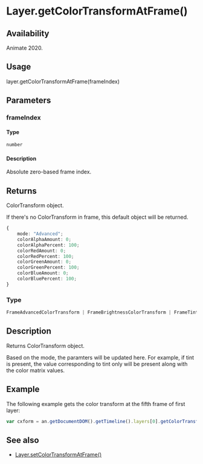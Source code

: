 # Layer.getColorTransformAtFrame()

## Availability

Animate 2020.

## Usage

layer.getColorTransformAtFrame(frameIndex)  

## Parameters

### **frameIndex**

#### Type

```typescript
number
```

#### Description

Absolute zero-based frame index.

## Returns

ColorTransform object.

If there's no ColorTransform in frame, this default object will be returned.

```typescript
{
    mode: "Advanced";
    colorAlphaAmount: 0;
    colorAlphaPercent: 100;
    colorRedAmount: 0;
    colorRedPercent: 100;
    colorGreenAmount: 0;
    colorGreenPercent: 100;
    colorBlueAmount: 0;
    colorBluePercent: 100;
}
```

### Type

```typescript
FrameAdvancedColorTransform | FrameBrightnessColorTransform | FrameTintColorTransform | FrameAlphaColorTransform
```

## Description

Returns ColorTransform object.

Based on the mode, the paramters will be updated here. For example, if tint is present, the value corresponding to tint only will be present along with the color matrix values.

## Example

The following example gets the color transform at the fifth frame of first layer:

```javascript
var cxform = an.getDocumentDOM().getTimeline().layers[0].getColorTransformAtFrame(4);
```

## See also

- [Layer.setColorTransformAtFrame()](../Layer_object/Layer17.md)
